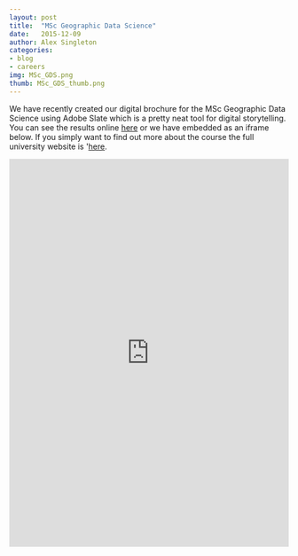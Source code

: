 ```yaml
---
layout: post
title:  "MSc Geographic Data Science"
date:   2015-12-09
author: Alex Singleton
categories: 
- blog
- careers
img: MSc_GDS.png
thumb: MSc_GDS_thumb.png
---
```


We have recently created our digital brochure for the MSc Geographic Data Science using Adobe Slate which is a pretty neat tool for digital storytelling. You can see the results online [here](https://slate.adobe.com/cp/e6XbJ/) or we have embedded as an iframe below. If you simply want to find out more about the course the full university website is '[here](https://www.liv.ac.uk/study/postgraduate/taught/geographic-data-science-msc/overview/).

<iframe width='100%' height='700' src='https://slate.adobe.com/cp/e6XbJ/' frameborder='0' scrolling="yes" webkitallowfullscreen mozallowfullscreen allowfullscreen></iframe>